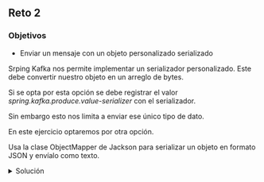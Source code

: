 ## Reto 2

### Objetivos
* Enviar un mensaje con un objeto personalizado serializado

Srping Kafka nos permite implementar un serializador personalizado. Este debe convertir nuestro objeto en un arreglo de bytes.

Si se opta por esta opción se debe registrar el valor _spring.kafka.produce.value-serializer_ con el serializador.

Sin embargo esto nos limita a enviar ese único tipo de dato. 

En este ejercicio optaremos por otra opción.

Usa la clase ObjectMapper de Jackson para serializar un objeto en formato JSON y envíalo como texto.

<details>
  <summary>Solución</summary>

  <ol>
      <li>Crea una clase POJO para el ejercicio
        ```java
       @Data
       public class DataModel implements Serializable {
           private String nombre;
           private Short edad;
       } 
        ```
      </li>
      <li>En la clase KafkaProducer agrega el siguiente método
    ```java
    @SneakyThrows
    public void sendObject(DataModel object) {
        sendMessage(mapper.writeValueAsString(object));
    }

    ```
    donde mapper es una instancia de ObjectMapper;
      </li>
    <li>Agrega este método al controlador
    ```java
    @PostMapping("/complex")
    public void sendObjectMesage(@RequestBody DataModel model) {
        kafkaProducer.sendObject(model);
    }
    ```
    </li>

  </ol>

  Inicia el servidor y envía una petición POST.

</details>
